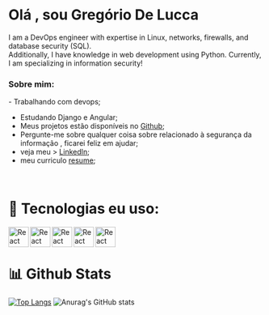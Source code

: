 <h1> Olá , sou Gregório De Lucca </h1> 
<p>I am a DevOps engineer with expertise in Linux, networks, firewalls, and database security (SQL). </br> Additionally, I have knowledge in web development using Python. Currently, I am specializing in information security!</p>
<div>
<h3 align="left">  Sobre mim: </h3> 
-  Trabalhando com devops;
  <br/>
  
-  Estudando  Django e Angular; 
-  Meus projetos estão disponíveis no [Github](https://github.com/gregoriodelucca?tab=repositories);
-  Pergunte-me sobre qualquer coisa sobre relacionado à segurança da informação , ficarei feliz em ajudar;
-  veja meu >  [LinkedIn](https://www.linkedin.com/in/gregoriodelucca/);
-   meu curriculo [resume](https://docs.google.com/document/d/1lfvQw9E7yfWkeUBrNFOPwpGJ02UdUMhuK6Pn-6_YobY/edit?usp=sharing);
<br>
</div>
<div style="display: inline_block">
  <h1>🔨 Tecnologias eu uso:</h1> 
  <a align="center href="https://reactjs.org/" target="_blank"> <img align="left" alt="React" height ="40px"  src="https://cdn.jsdelivr.net/gh/devicons/devicon/icons/linux/linux-original.svg"  ></a>
  <a align="center href="https://reactjs.org/" target="_blank"> <img align="left" alt="React" height ="40px"    src="https://5.imimg.com/data5/SELLER/Default/2021/8/NP/YN/DN/3775979/aws-logo.png"></a>
 <a align="center href="https://reactjs.org/" target="_blank"> <img align="left" alt="React" height ="40px"    src="https://cdn.jsdelivr.net/gh/devicons/devicon/icons/python/python-original.svg"></a>
 <a align="center href="https://reactjs.org/" target="_blank"> <img align="left" alt="React" height ="40px"    src="https://cdn.jsdelivr.net/gh/devicons/devicon/icons/javascript/javascript-original.svg"></a>
 <a align="center href="https://reactjs.org/" target="_blank"> <img align="left" alt="React" height ="40px"   src="https://cdn.jsdelivr.net/gh/devicons/devicon/icons/postgresql/postgresql-plain-wordmark.svg"></a
  <br/>
</div>
 <br/>
 <br/>
<div>
  <h1 > 📊 Github Stats</h1>

  [![Top Langs](https://github-readme-stats.vercel.app/api/top-langs/?username=gregoriodelucca&icons=true&theme=radical)](https://github.com/gregoriodelucca/github-readme-stats)
  ![Anurag's GitHub stats](https://github-readme-stats.vercel.app/api?username=gregoriodelucca&show_icons=true&theme=radical)
</div>
 



